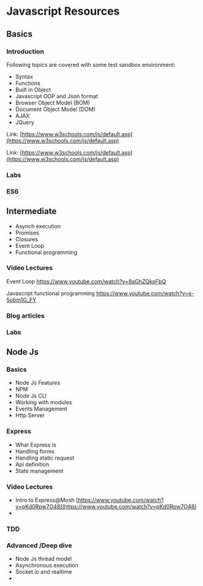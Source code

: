 # Javascript Resources


## Basics

### Introduction
Following topics are covered with some test sandbox environment:

 - Syntax
 - Functions
 - Built in Object
 - Javascript OOP and Json format
 - Browser Object Model (BOM)
 - Document Object Model (DOM)
 - AJAX
 - JQuery

Link:
[https://www.w3schools.com/js/default.asp](https://www.w3schools.com/js/default.asp)

Link:
[https://www.w3schools.com/js/default.asp](https://www.w3schools.com/js/default.asp)

### Labs


### ES6


## Intermediate
- Asynch execution
- Promises
- Closures
- Event Loop
- Functional programming

### Video Lectures
Event Loop
https://www.youtube.com/watch?v=8aGhZQkoFbQ

Javascript functional programming
https://www.youtube.com/watch?v=e-5obm1G_FY


### Blog articles


### Labs

## Node Js


### Basics
- Node Js Features
- NPM
- Node Js CLI
- Working with modules
- Events Management
- Http Server

### Express
- What Express is
- Handling forms
- Handling static request
- Api definition
- State management


### Video Lectures
- Intro to Express@Mosh
[https://www.youtube.com/watch?v=pKd0Rpw7O48](https://www.youtube.com/watch?v=pKd0Rpw7O48)
- 



### TDD


### Advanced /Deep dive
- Node Js thread model
- Asynchronous execution
- Socket.io and realtime
- 

<!--stackedit_data:
eyJoaXN0b3J5IjpbLTk1MzUzNjk5LC0yMDkwOTg2ODAxLDMyOD
g1MjMwNSw5MTUwNzYzMDUsLTUxMTU4MTM1OSwxMjU5MDEyNTAw
XX0=
-->